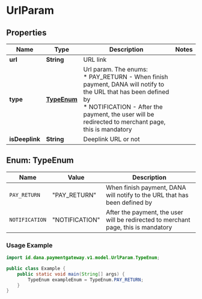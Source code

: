 

# UrlParam


## Properties

| Name | Type | Description | Notes |
| - | - | - | - |
|**url** | **String** | URL link |  |
|**type** | [**TypeEnum**](#TypeEnum) | Url param. The enums:<br> * PAY_RETURN - When finish payment, DANA will notify to the URL that has been defined by<br> * NOTIFICATION - After the payment, the user will be redirected to merchant page, this is mandatory<br>  |  |
|**isDeeplink** | **String** | Deeplink URL or not |  |


<a name="TypeEnum"></a>
## Enum: TypeEnum

| Name | Value | Description |
| - | - | - |
| `PAY_RETURN` | "PAY_RETURN" | When finish payment, DANA will notify to the URL that has been defined by |
| `NOTIFICATION` | "NOTIFICATION" | After the payment, the user will be redirected to merchant page, this is mandatory |

### Usage Example
```java
import id.dana.paymentgateway.v1.model.UrlParam.TypeEnum;

public class Example {
    public static void main(String[] args) {
        TypeEnum exampleEnum = TypeEnum.PAY_RETURN;
    }
}
```



